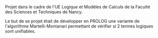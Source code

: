 Projet dans le cadre de l'UE Logique et Modèles de Calculs de la Faculté des Sciences et Techniques de Nancy.

Le but de se projet était de développer en PROLOG une variante de l'algorithme Martelli-Montanari permettant de vérifier si 2 termes logiques sont unifiables.
